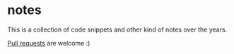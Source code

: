 # notes

This is a collection of code snippets and other kind of notes over the years.

[Pull requests](https://github.com/mnerv/notes) are welcome :)

